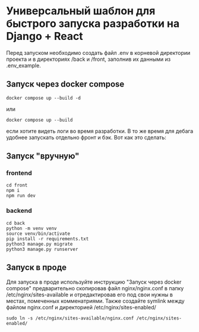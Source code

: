 # Универсальный шаблон для быстрого запуска разработки на Django + React

Перед запуском необходимо создать файл .env в корневой директории проекта и в директориях /back и /front, заполнив их данными из .env_example.

## Запуск через docker compose
```shell
docker compose up --build -d
```
или
```shell
docker compose up --build
```
если хотите видеть логи во время разработки. В то же время для дебага удобнее запускать отдельно фронт и бэк.
Вот как это сделать:
## Запуск "вручную"
### frontend
```shell
cd front
npm i
npm run dev
```
### backend
```shell
cd back
python -m venv venv
source venv/bin/activate
pip install -r requirements.txt
python3 manage.py migrate
python3 manage.py runserver
```

## Запуск в проде
Для запуска в проде используйте инструкцию "Запуск через docker compose" предварительно скопировав файл nginx/nginx.conf в папку /etc/nginx/sites-available и отредактировав его под свои нужны в местах, помеченных комменатриями. Также создайте symlink между файлом nginx.conf и директорией /etc/nginx/sites-enabled/
```shell
sudo ln -s /etc/nginx/sites-available/nginx.conf /etc/nginx/sites-enabled/
```

